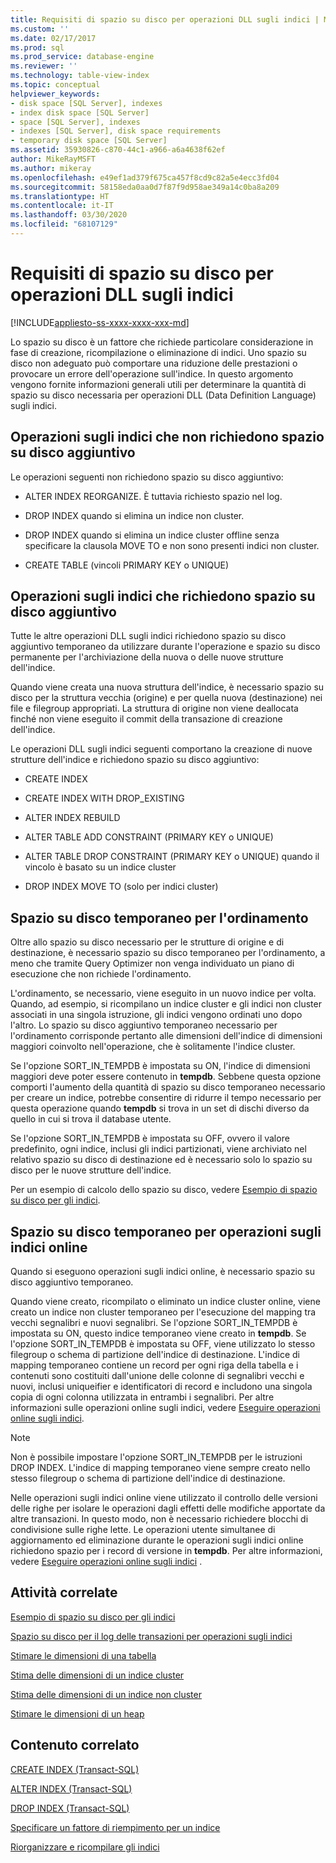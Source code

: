 ```yaml
---
title: Requisiti di spazio su disco per operazioni DLL sugli indici | Microsoft Docs
ms.custom: ''
ms.date: 02/17/2017
ms.prod: sql
ms.prod_service: database-engine
ms.reviewer: ''
ms.technology: table-view-index
ms.topic: conceptual
helpviewer_keywords:
- disk space [SQL Server], indexes
- index disk space [SQL Server]
- space [SQL Server], indexes
- indexes [SQL Server], disk space requirements
- temporary disk space [SQL Server]
ms.assetid: 35930826-c870-44c1-a966-a6a4638f62ef
author: MikeRayMSFT
ms.author: mikeray
ms.openlocfilehash: e49ef1ad379f675ca457f8cd9c82a5e4ecc3fd04
ms.sourcegitcommit: 58158eda0aa0d7f87f9d958ae349a14c0ba8a209
ms.translationtype: HT
ms.contentlocale: it-IT
ms.lasthandoff: 03/30/2020
ms.locfileid: "68107129"
---
```

# <a name="disk-space-requirements-for-index-ddl-operations"></a>Requisiti di spazio su disco per operazioni DLL sugli indici
[!INCLUDE[appliesto-ss-xxxx-xxxx-xxx-md](../../includes/appliesto-ss-xxxx-xxxx-xxx-md.md)]

  Lo spazio su disco è un fattore che richiede particolare considerazione in fase di creazione, ricompilazione o eliminazione di indici. Uno spazio su disco non adeguato può comportare una riduzione delle prestazioni o provocare un errore dell'operazione sull'indice. In questo argomento vengono fornite informazioni generali utili per determinare la quantità di spazio su disco necessaria per operazioni DLL (Data Definition Language) sugli indici.  
  
## <a name="index-operations-that-require-no-additional-disk-space"></a>Operazioni sugli indici che non richiedono spazio su disco aggiuntivo  
 Le operazioni seguenti non richiedono spazio su disco aggiuntivo:  
  
-   ALTER INDEX REORGANIZE. È tuttavia richiesto spazio nel log.  
  
-   DROP INDEX quando si elimina un indice non cluster.  
  
-   DROP INDEX quando si elimina un indice cluster offline senza specificare la clausola MOVE TO e non sono presenti indici non cluster.  
  
-   CREATE TABLE (vincoli PRIMARY KEY o UNIQUE)  
  
## <a name="index-operations-that-require-additional-disk-space"></a>Operazioni sugli indici che richiedono spazio su disco aggiuntivo  
 Tutte le altre operazioni DLL sugli indici richiedono spazio su disco aggiuntivo temporaneo da utilizzare durante l'operazione e spazio su disco permanente per l'archiviazione della nuova o delle nuove strutture dell'indice.  
  
 Quando viene creata una nuova struttura dell'indice, è necessario spazio su disco per la struttura vecchia (origine) e per quella nuova (destinazione) nei file e filegroup appropriati. La struttura di origine non viene deallocata finché non viene eseguito il commit della transazione di creazione dell'indice.  
  
 Le operazioni DLL sugli indici seguenti comportano la creazione di nuove strutture dell'indice e richiedono spazio su disco aggiuntivo:  
  
-   CREATE INDEX  
  
-   CREATE INDEX WITH DROP_EXISTING  
  
-   ALTER INDEX REBUILD  
  
-   ALTER TABLE ADD CONSTRAINT (PRIMARY KEY o UNIQUE)  
  
-   ALTER TABLE DROP CONSTRAINT (PRIMARY KEY o UNIQUE) quando il vincolo è basato su un indice cluster  
  
-   DROP INDEX MOVE TO (solo per indici cluster)  
  
## <a name="temporary-disk-space-for-sorting"></a>Spazio su disco temporaneo per l'ordinamento  
 Oltre allo spazio su disco necessario per le strutture di origine e di destinazione, è necessario spazio su disco temporaneo per l'ordinamento, a meno che tramite Query Optimizer non venga individuato un piano di esecuzione che non richiede l'ordinamento.  
  
 L'ordinamento, se necessario, viene eseguito in un nuovo indice per volta. Quando, ad esempio, si ricompilano un indice cluster e gli indici non cluster associati in una singola istruzione, gli indici vengono ordinati uno dopo l'altro. Lo spazio su disco aggiuntivo temporaneo necessario per l'ordinamento corrisponde pertanto alle dimensioni dell'indice di dimensioni maggiori coinvolto nell'operazione, che è solitamente l'indice cluster.  
  
 Se l'opzione SORT_IN_TEMPDB è impostata su ON, l'indice di dimensioni maggiori deve poter essere contenuto in **tempdb**. Sebbene questa opzione comporti l'aumento della quantità di spazio su disco temporaneo necessario per creare un indice, potrebbe consentire di ridurre il tempo necessario per questa operazione quando **tempdb** si trova in un set di dischi diverso da quello in cui si trova il database utente.  
  
 Se l'opzione SORT_IN_TEMPDB è impostata su OFF, ovvero il valore predefinito, ogni indice, inclusi gli indici partizionati, viene archiviato nel relativo spazio su disco di destinazione ed è necessario solo lo spazio su disco per le nuove strutture dell'indice.  
  
 Per un esempio di calcolo dello spazio su disco, vedere [Esempio di spazio su disco per gli indici](../../relational-databases/indexes/index-disk-space-example.md).  
  
## <a name="temporary-disk-space-for-online-index-operations"></a>Spazio su disco temporaneo per operazioni sugli indici online  
 Quando si eseguono operazioni sugli indici online, è necessario spazio su disco aggiuntivo temporaneo.  
  
 Quando viene creato, ricompilato o eliminato un indice cluster online, viene creato un indice non cluster temporaneo per l'esecuzione del mapping tra vecchi segnalibri e nuovi segnalibri. Se l'opzione SORT_IN_TEMPDB è impostata su ON, questo indice temporaneo viene creato in **tempdb**. Se l'opzione SORT_IN_TEMPDB è impostata su OFF, viene utilizzato lo stesso filegroup o schema di partizione dell'indice di destinazione. L'indice di mapping temporaneo contiene un record per ogni riga della tabella e i contenuti sono costituiti dall'unione delle colonne di segnalibri vecchi e nuovi, inclusi uniqueifier e identificatori di record e includono una singola copia di ogni colonna utilizzata in entrambi i segnalibri. Per altre informazioni sulle operazioni online sugli indici, vedere [Eseguire operazioni online sugli indici](../../relational-databases/indexes/perform-index-operations-online.md).  
  
> [!NOTE]  
>  Non è possibile impostare l'opzione SORT_IN_TEMPDB per le istruzioni DROP INDEX. L'indice di mapping temporaneo viene sempre creato nello stesso filegroup o schema di partizione dell'indice di destinazione.  
  
 Nelle operazioni sugli indici online viene utilizzato il controllo delle versioni delle righe per isolare le operazioni dagli effetti delle modifiche apportate da altre transazioni. In questo modo, non è necessario richiedere blocchi di condivisione sulle righe lette. Le operazioni utente simultanee di aggiornamento ed eliminazione durante le operazioni sugli indici online richiedono spazio per i record di versione in **tempdb**. Per altre informazioni, vedere [Eseguire operazioni online sugli indici](../../relational-databases/indexes/perform-index-operations-online.md) .  
  
## <a name="related-tasks"></a>Attività correlate  
 [Esempio di spazio su disco per gli indici](../../relational-databases/indexes/index-disk-space-example.md)  
  
 [Spazio su disco per il log delle transazioni per operazioni sugli indici](../../relational-databases/indexes/transaction-log-disk-space-for-index-operations.md)  
  
 [Stimare le dimensioni di una tabella](../../relational-databases/databases/estimate-the-size-of-a-table.md)  
  
 [Stima delle dimensioni di un indice cluster](../../relational-databases/databases/estimate-the-size-of-a-clustered-index.md)  
  
 [Stima delle dimensioni di un indice non cluster](../../relational-databases/databases/estimate-the-size-of-a-nonclustered-index.md)  
  
 [Stimare le dimensioni di un heap](../../relational-databases/databases/estimate-the-size-of-a-heap.md)  
  
## <a name="related-content"></a>Contenuto correlato  
 [CREATE INDEX &#40;Transact-SQL&#41;](../../t-sql/statements/create-index-transact-sql.md)  
  
 [ALTER INDEX &#40;Transact-SQL&#41;](../../t-sql/statements/alter-index-transact-sql.md)  
  
 [DROP INDEX &#40;Transact-SQL&#41;](../../t-sql/statements/drop-index-transact-sql.md)  
  
 [Specificare un fattore di riempimento per un indice](../../relational-databases/indexes/specify-fill-factor-for-an-index.md)  
  
 [Riorganizzare e ricompilare gli indici](../../relational-databases/indexes/reorganize-and-rebuild-indexes.md)  
  
  
